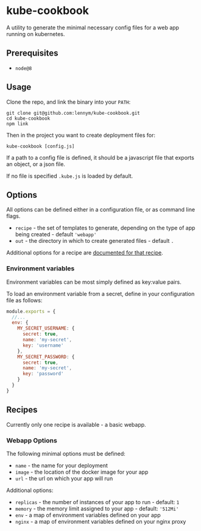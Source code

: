 # kube-cookbook

A utility to generate the minimal necessary config files for a web app running on kubernetes.

## Prerequisites

* `node@8`

## Usage

Clone the repo, and link the binary into your `PATH`:

```
git clone git@github.com:lennym/kube-cookbook.git
cd kube-cookbook
npm link
```

Then in the project you want to create deployment files for:

```
kube-cookbook [config.js]
```

If a path to a config file is defined, it should be a javascript file that exports an object, or a json file.

If no file is specified `.kube.js` is loaded by default.

## Options

All options can be defined either in a configuration file, or as command line flags.

* `recipe` - the set of templates to generate, depending on the type of app being created - default `'webapp'`
* `out` - the directory in which to create generated files - default `.`

Additional options for a recipe are [documented for that recipe](#webapp-options).

### Environment variables

Environment variables can be most simply defined as key:value pairs.

To load an environment variable from a secret, define in your configuration file as follows:

```js
module.exports = {
  //...
  env: {
    MY_SECRET_USERNAME: {
      secret: true,
      name: 'my-secret',
      key: 'username'
    },
    MY_SECRET_PASSWORD: {
      secret: true,
      name: 'my-secret',
      key: 'password'
    }
  }
}
```

## Recipes

Currently only one recipe is available - a basic webapp.

### Webapp Options

The following minimal options must be defined:

* `name` - the name for your deployment
* `image` - the location of the docker image for your app
* `url` - the url on which your app will run

Additional options:

* `replicas` - the number of instances of your app to run - default: `1`
* `memory` - the memory limit assigned to your app - default: `'512Mi'`
* `env` - a map of environment variables defined on your app
* `nginx` - a map of environment variables defined on your nginx proxy
